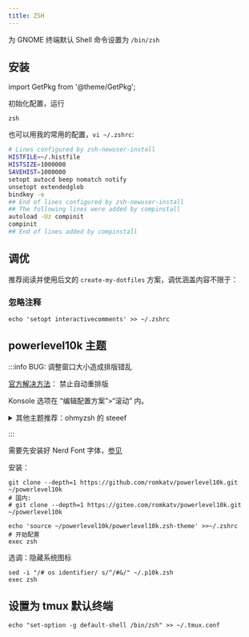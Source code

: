 ```yaml
---
title: ZSH
---
```


为 GNOME 终端默认 Shell 命令设置为 `/bin/zsh`

## 安装

import GetPkg from '@theme/GetPkg';

<GetPkg name="zsh" dnf apt pacman/>

初始化配置，运行

    zsh

也可以用我的常用的配置，`vi ~/.zshrc`:

```bash
# Lines configured by zsh-newuser-install
HISTFILE=~/.histfile
HISTSIZE=1000000
SAVEHIST=1000000
setopt autocd beep nomatch notify
unsetopt extendedglob
bindkey -e
## End of lines configured by zsh-newuser-install
## The following lines were added by compinstall
autoload -Uz compinit
compinit
## End of lines added by compinstall
```

## 调优

推荐阅读并使用后文的 `create-my-dotfiles` 方案，调优涵盖内容不限于：

### 忽略注释

    echo 'setopt interactivecomments' >> ~/.zshrc

## powerlevel10k 主题

:::info BUG: 调整窗口大小造成排版错乱

[官方解决方法](https://github.com/romkatv/powerlevel10k/blob/master/README.md#the-anatomy-of-the-problem)：
禁止自动重排版

Konsole 选项在 “编辑配置方案”>“滚动” 内。

<details>
    <summary>其他主题推荐：ohmyzsh 的 steeef</summary>

`create-my-dotfiles` 支持的 `~/.zshrc` 配置：

    source ~/.create-my-dotfiles/zsh-plugins/ohmyzsh/lib/git.zsh
    source ~/.create-my-dotfiles/zsh-plugins/ohmyzsh/themes/steeef.zsh-theme

</details>

<!-- todo: ys or zsh 重编译
https://www.zsh.org/mla/workers//2019/msg00561.html
-->

:::

需要先安装好 Nerd Font 字体，[参见](./font#cascadiacode-nerdfont)

安装：

```shell
git clone --depth=1 https://github.com/romkatv/powerlevel10k.git ~/powerlevel10k
# 国内:
# git clone --depth=1 https://gitee.com/romkatv/powerlevel10k.git ~/powerlevel10k

echo 'source ~/powerlevel10k/powerlevel10k.zsh-theme' >>~/.zshrc
# 开始配置
exec zsh
```

选调：隐藏系统图标

    sed -i "/# os identifier/ s/^/#&/" ~/.p10k.zsh
    exec zsh

## 设置为 tmux 默认终端

    echo "set-option -g default-shell /bin/zsh" >> ~/.tmux.conf
